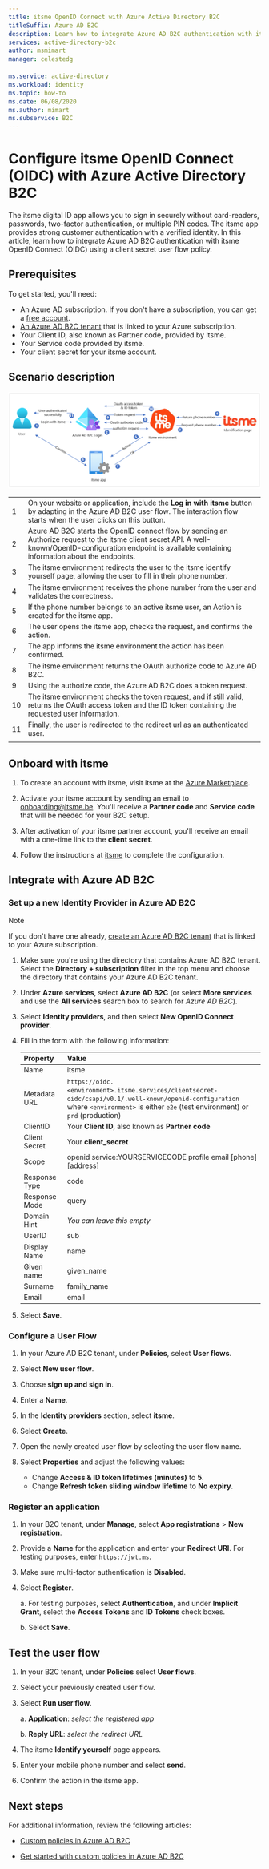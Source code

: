 ```yaml
---
title: itsme OpenID Connect with Azure Active Directory B2C
titleSuffix: Azure AD B2C
description: Learn how to integrate Azure AD B2C authentication with itsme OIDC using client_secret user flow policy. itsme is a digital ID app. It allows you to log in securely without card-readers, passwords, two-factor authentication, and multiple PIN codes.
services: active-directory-b2c
author: msmimart
manager: celestedg

ms.service: active-directory
ms.workload: identity
ms.topic: how-to
ms.date: 06/08/2020
ms.author: mimart
ms.subservice: B2C
---
```


# Configure itsme OpenID Connect (OIDC) with Azure Active Directory B2C

The itsme digital ID app allows you to sign in securely without card-readers, passwords, two-factor authentication, or multiple PIN codes. The itsme app provides strong customer authentication with a verified identity. In this article, learn how to integrate Azure AD B2C authentication with itsme OpenID Connect (OIDC) using a client secret user flow policy.

## Prerequisites

To get started, you'll need:

* An Azure AD subscription. If you don't have a subscription, you can get a [free account](https://azure.microsoft.com/free/).
* [An Azure AD B2C tenant](tutorial-create-tenant.md) that is linked to your Azure subscription.
* Your Client ID, also known as Partner code, provided by itsme.
* Your Service code provided by itsme.
* Your client secret for your itsme account.

## Scenario description

![itsme architecture diagram](media/partner-itsme/itsme-architecture-diagram.png)

<!--
Please clarify step 1 in the description below - we don't have steps in this tutorial for "adapting in the Azure AD B2C Custom Policy- User Journeys" - should this be added somewhere?
-->

|   |   |
|------|------|
|1     | On your website or application, include the **Log in with itsme** button by adapting in the Azure AD B2C user flow. The interaction flow starts when the user clicks on this button.  |
|2     | Azure AD B2C starts the OpenID connect flow by sending an Authorize request to the itsme client secret API. A well-known/OpenID-configuration endpoint is available containing information about the endpoints.  |
|3     | The itsme environment redirects the user to the itsme identify yourself page, allowing the user to fill in their phone number.  |
|4     | The itsme environment receives the phone number from the user and validates the correctness.  |
|5     | If the phone number belongs to an active itsme user, an Action is created for the itsme app.  |
|6     | The user opens the itsme app, checks the request, and confirms the action.  |
|7     |  The app informs the itsme environment the action has been confirmed. |
|8     |  The itsme environment returns the OAuth authorize code to Azure AD B2C. |
|9     |  Using the authorize code, the Azure AD B2C does a token request. |
| 10 | The itsme environment checks the token request, and if still valid, returns the OAuth access token and the ID token containing the requested user information. |
| 11 | Finally, the user is redirected to the redirect url as an authenticated user.  |
|   |   |

## Onboard with itsme

1. To create an account with itsme, visit itsme at the [Azure Marketplace](https://azuremarketplace.microsoft.com/marketplace).

2. Activate your itsme account by sending an email to onboarding@itsme.be. You'll receive a **Partner code** and **Service code** that will be needed for your B2C setup.

3. After activation of your itsme partner account, you'll receive an email with a one-time link to the **client secret**.

4. Follow the instructions at [itsme](https://business.itsme.be/en) to complete the configuration.

## Integrate with Azure AD B2C

### Set up a new Identity Provider in Azure AD B2C

> [!NOTE]
> If you don't have one already, [create an Azure AD B2C tenant](tutorial-create-tenant.md) that is linked to your Azure subscription.

1. Make sure you're using the directory that contains Azure AD B2C tenant. Select the **Directory + subscription** filter in the top menu and choose the directory that contains your Azure AD B2C tenant.

2. Under **Azure services**, select **Azure AD B2C** (or select **More services** and use the **All services** search box to search for *Azure AD B2C*).

3. Select **Identity providers**, and then select **New OpenID Connect provider**.

4. Fill in the form with the following information:

   |Property | Value |
   |------------ |------- |
   | Name | itsme |
   | Metadata URL | `https://oidc.<environment>.itsme.services/clientsecret-oidc/csapi/v0.1/.well-known/openid-configuration` <br>where `<environment>` is either `e2e` (test environment) or `prd` (production)  |
   | ClientID     | Your **Client ID**, also known as **Partner code**  |
   | Client Secret | Your **client_secret** |
   | Scope  | openid service:YOURSERVICECODE profile email [phone] [address]  |
   |Response Type | code |
   |Response Mode | query |
   |Domain Hint | *You can leave this empty* |
   |UserID | sub |
   |Display Name | name |
   |Given name | given_name |
   |Surname | family_name |
   |Email | email|

5. Select **Save**.

### Configure a User Flow

1. In your Azure AD B2C tenant, under **Policies**, select **User flows**.

2. Select **New user flow**.

3. Choose **sign up and sign in**.

4. Enter a **Name**.

5. In the **Identity providers** section, select **itsme**.

6. Select **Create**.

7. Open the newly created user flow by selecting the user flow name.

8. Select **Properties** and adjust the following values:

   * Change **Access & ID token lifetimes (minutes)** to **5**.
   * Change **Refresh token sliding window lifetime** to **No expiry**.

### Register an application

1. In your B2C tenant, under **Manage**, select **App registrations** > **New registration**.

2. Provide a **Name** for the application and enter your **Redirect URI**. For testing purposes, enter `https://jwt.ms`.

3. Make sure multi-factor authentication is **Disabled**.

4. Select **Register**.

   a. For testing purposes, select **Authentication**, and under **Implicit Grant**, select the **Access Tokens** and **ID Tokens** check boxes.  

   b. Select **Save**.

## Test the user flow

1. In your B2C tenant, under **Policies** select **User flows**.

2. Select your previously created user flow.

3. Select **Run user flow**.

   a. **Application**: *select the registered app*

   b. **Reply URL**: *select the redirect URL*

4. The itsme **Identify yourself** page appears.  

5. Enter your mobile phone number and select **send**.

6. Confirm the action in the itsme app.

## Next steps

For additional information, review the following articles:

* [Custom policies in Azure AD B2C](custom-policy-overview.md)

* [Get started with custom policies in Azure AD B2C](custom-policy-get-started.md?tabs=applications)